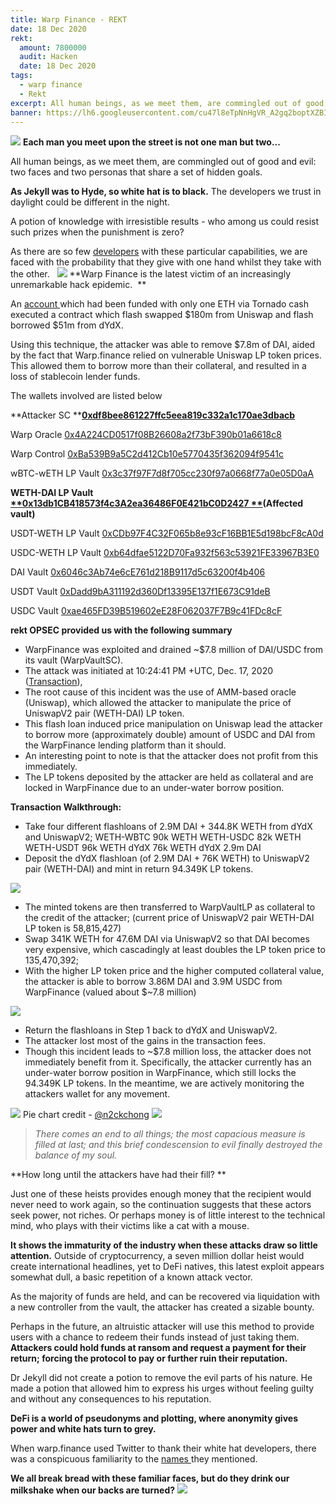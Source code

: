 ```yaml
---
title: Warp Finance - REKT
date: 18 Dec 2020
rekt: 
  amount: 7800000
  audit: Hacken
  date: 18 Dec 2020
tags:
  - warp finance
  - Rekt
excerpt: All human beings, as we meet them, are commingled out of good and evil. As Jekyll was to Hyde, so white hat is to black. The developers we trust in daylight could be different in the night.  A potion of knowledge with irresistible results - who could resist when the punishment is zero?
banner: https://lh6.googleusercontent.com/cu47l8eTpNnHgVR_A2gq2boptXZBIIFHI0yO9ptnxWEDwjkAjVTH4vKPdrbsAe2nQZQNtz2YLiEfEb-UpPVg2-Mqk1kh3U-mxquiJZTn8TD1DsjtBVAdSPDvu0rB08TjRGmdycBP
---
```


![](https://lh6.googleusercontent.com/cu47l8eTpNnHgVR_A2gq2boptXZBIIFHI0yO9ptnxWEDwjkAjVTH4vKPdrbsAe2nQZQNtz2YLiEfEb-UpPVg2-Mqk1kh3U-mxquiJZTn8TD1DsjtBVAdSPDvu0rB08TjRGmdycBP)
**Each man you meet upon the street is not one man but two...**

All human beings, as we meet them, are commingled out of good and evil: two faces and two personas that share a set of hidden goals.

**As Jekyll was to Hyde, so white hat is to black.** The developers we trust in daylight could be different in the night.

A potion of knowledge with irresistible results - who among us could resist such prizes when the punishment is zero?

As there are so few [developers](https://twitter.com/warpfinance/status/1339751978977685507?s=20) with these particular capabilities, we are faced with the probability that they give with one hand whilst they take with the other.  
![](https://lh4.googleusercontent.com/yCI9vRUEqPRtw70zfTEfCnYowW-jMvvCppKOPyd5zUqbEHbw1JSxd6Y4y8QcMZyTBkx0xJ4RSNz0Wm-Z7FQH2q91pQtT3D22yYXLt8CEVsXs5DCan0KRcxFViCGBwTBDHsH-QTCm)
**Warp Finance is the latest victim of an increasingly unremarkable hack epidemic.  **

An [account ](https://ethtx.info/mainnet/0x8bb8dc5c7c830bac85fa48acad2505e9300a91c3ff239c9517d0cae33b595090)which had been funded with only one ETH via Tornado cash executed a contract which flash swapped $180m from Uniswap and flash borrowed $51m from dYdX.

Using this technique, the attacker was able to remove $7.8m of DAI, aided by the fact that Warp.finance relied on vulnerable Uniswap LP token prices. This allowed them to borrow more than their collateral, and resulted in a loss of stablecoin lender funds.

The wallets involved are listed below

**Attacker SC **[**0xdf8bee861227ffc5eea819c332a1c170ae3dbacb**](https://etherscan.io/address/0xdf8bee861227ffc5eea819c332a1c170ae3dbacb)

Warp Oracle [0x4A224CD0517f08B26608a2f73bF390b01a6618c8](https://etherscan.io/address/0x4A224CD0517f08B26608a2f73bF390b01a6618c8)

Warp Control [0xBa539B9a5C2d412Cb10e5770435f362094f9541c](https://etherscan.io/address/0xBa539B9a5C2d412Cb10e5770435f362094f9541c)

wBTC-wETH LP Vault [0x3c37f97F7d8f705cc230f97a0668f77a0e05D0aA](https://etherscan.io/address/0x3c37f97F7d8f705cc230f97a0668f77a0e05D0aA)

**WETH-DAI LP Vault **[**0x13db1CB418573f4c3A2ea36486F0E421bC0D2427 **](https://etherscan.io/address/0x13db1CB418573f4c3A2ea36486F0E421bC0D2427)**(Affected vault)**

USDT-WETH LP Vault [0xCDb97F4C32F065b8e93cF16BB1E5d198bcF8cA0d](https://etherscan.io/address/0xCDb97F4C32F065b8e93cF16BB1E5d198bcF8cA0d)

USDC-WETH LP Vault [0xb64dfae5122D70Fa932f563c53921FE33967B3E0](https://etherscan.io/address/0xb64dfae5122D70Fa932f563c53921FE33967B3E0)

DAI Vault [0x6046c3Ab74e6cE761d218B9117d5c63200f4b406](https://etherscan.io/address/0x6046c3Ab74e6cE761d218B9117d5c63200f4b406)

USDT Vault [0xDadd9bA311192d360Df13395E137f1E673C91deB](https://etherscan.io/address/0xDadd9bA311192d360Df13395E137f1E673C91deB)

USDC Vault [0xae465FD39B519602eE28F062037F7B9c41FDc8cF](https://etherscan.io/address/0xae465FD39B519602eE28F062037F7B9c41FDc8cF)

**rekt OPSEC provided us with the following summary**

- WarpFinance was exploited and drained ~$7.8 million of DAI/USDC from its vault (WarpVaultSC).
- The attack was initiated at 10:24:41 PM +UTC, Dec. 17, 2020 ([Transaction](https://ethtx.info/mainnet/0x8bb8dc5c7c830bac85fa48acad2505e9300a91c3ff239c9517d0cae33b595090)),
- The root cause of this incident was the use of AMM-based oracle (Uniswap), which allowed the attacker to manipulate the price of UniswapV2 pair (WETH-DAI) LP token.
- This flash loan induced price manipulation on Uniswap lead the attacker to borrow more (approximately double) amount of USDC and DAI from the WarpFinance lending platform than it should.
- An interesting point to note is that the attacker does not profit from this immediately.
- The LP tokens deposited by the attacker are held as collateral and are locked in WarpFinance due to an under-water borrow position.

**Transaction Walkthrough:**

- Take four different flashloans of 2.9M DAI + 344.8K WETH from dYdX and UniswapV2; WETH-WBTC 90k WETH WETH-USDC 82k WETH WETH-USDT 96k WETH dYdX 76k WETH dYdX 2.9m DAI
- Deposit the dYdX flashloan (of 2.9M DAI + 76K WETH) to UniswapV2 pair (WETH-DAI) and mint in return 94.349K LP tokens.

![](https://lh6.googleusercontent.com/D0Q0LzrWP7qJncRlvHLcnvIa-K8Kb1EY4Y92q92DYz9AIGLah2JcK4z6Qi04otZ4jxFxoPonvXi_WEIaa0jb8L6rUa4iojgNmgYZJd78KkM0b_K2WAPiR0WdnwJls47UjFZeRbGF)

- The minted tokens are then transferred to WarpVaultLP as collateral to the credit of the attacker; (current price of UniswapV2 pair WETH-DAI LP token is 58,815,427)
- Swap 341K WETH for 47.6M DAI via UniswapV2 so that DAI becomes very expensive, which cascadingly at least doubles the LP token price to 135,470,392;
- With the higher LP token price and the higher computed collateral value, the attacker is able to borrow 3.86M DAI and 3.9M USDC from WarpFinance (valued about $~7.8 million)

![](https://lh3.googleusercontent.com/FjOa_KgUH2BZFUxv8Azyh_S78EXf7xp-olHSuxbJh01qwZsMnF3LUF0wV9KarNpD_MHnYRYHKZXJiTb5NphmKhjh94eJyG-iUDjjNUZYSBS1V80108K35p0U9qKaO8rL8e8cnrAz)

- Return the flashloans in Step 1 back to dYdX and UniswapV2.
- The attacker lost most of the gains in the transaction fees.
- Though this incident leads to ~$7.8 million loss, the attacker does not immediately benefit from it. Specifically, the attacker currently has an under-water borrow position in WarpFinance, which still locks the 94.349K LP tokens. In the meantime, we are actively monitoring the attackers wallet for any movement.

![](https://lh3.googleusercontent.com/TL9LpgYGa--08j2t5KRVvWfLi_PtVpV68f_qFni86PIM4WHuKEhl33Tz56_XiwevCYzfHcd2s7Ih0xdYoXSut2_m6_nGY1KnELgiONcDVQ5Kd_3z-Cnn8w3pg7odfJgKkfuNFMEN)
Pie chart credit - [@n2ckchong](https://twitter.com/n2ckchong/status/1339727569436901378?s=20)
![](https://lh4.googleusercontent.com/OvaHZqCaAJMaoW7BBHoXtkmw8zPc4ZuYeeMcGpk5OeFJoZc5IDqi7HWIsclDhvs_281kepFEmKQjsbt2ZVkB7O6LwVtRfqrKNNswRznJAZmj9YOkRGNmVFwgn17UlOtUwVZ_mIZQ)

> _There comes an end to all things; the most capacious measure is filled at last; and this brief condescension to evil finally destroyed the balance of my soul._

**How long until the attackers have had their fill? **

Just one of these heists provides enough money that the recipient would never need to work again, so the continuation suggests that these actors seek power, not riches. Or perhaps money is of little interest to the technical mind, who plays with their victims like a cat with a mouse.

**It shows the immaturity of the industry when these attacks draw so little attention.** Outside of cryptocurrency, a seven million dollar heist would create international headlines, yet to DeFi natives, this latest exploit appears somewhat dull, a basic repetition of a known attack vector.

As the majority of funds are held, and can be recovered via liquidation with a new controller from the vault, the attacker has created a sizable bounty.

Perhaps in the future, an altruistic attacker will use this method to provide users with a chance to redeem their funds instead of just taking them. **Attackers could hold funds at ransom and request a payment for their return; forcing the protocol to pay or further ruin their reputation.**

Dr Jekyll did not create a potion to remove the evil parts of his nature. He made a potion that allowed him to express his urges without feeling guilty and without any consequences to his reputation.

**DeFi is a world of pseudonyms and plotting, where anonymity gives power and white hats turn to grey.**

When warp.finance used Twitter to thank their white hat developers, there was a conspicuous familiarity to the [names ](https://twitter.com/warpfinance/status/1339751978977685507?s=20)they mentioned.

**We all break bread with these familiar faces, but do they drink our milkshake when our backs are turned?**
![](https://lh6.googleusercontent.com/G8QlXjqEUXZq0bbcMpE2TDey6BmRdSY49EEHs1z1vEjA-Lg0_aAl-CVI-KGXXIsHAf3RjyLfKyFWyb69Bf-E_HOx2a_Jz_V5EuSDN0YEQ5euqOEdNANHHDb_Q5Mq6la5bGn_xI76)
